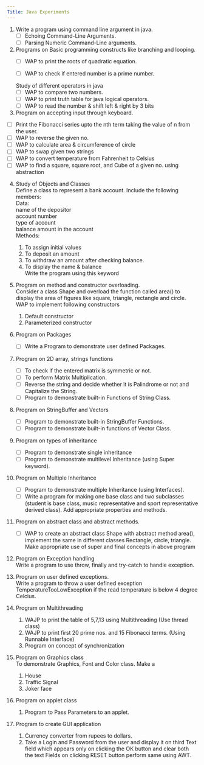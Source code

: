 ```yaml
---
Title: Java Experiments
---
```


1. Write a program using command line argument in java.
	- [ ] Echoing Command-Line Arguments.
	- [ ] Parsing Numeric Command-Line arguments.

2. Programs on Basic programming constructs like branching and looping.
	- [ ] WAP to print the roots of quadratic equation.
	- [ ] WAP to check if entered number is a prime number.

  
	Study of different operators in java
	- [ ] WAP to compare two numbers.
	- [ ] WAP to print truth table for java logical operators.
	- [ ] WAP to read the number & shift left & right by 3 bits

3. Program on accepting input through keyboard.
  - [ ] Print the Fibonacci series upto the nth term
taking the value of n from the user.
  - [ ] WAP to reverse the given no.
  - [ ] WAP to calculate area & circumference of circle
  - [ ] WAP to swap given two strings
  - [ ] WAP to convert temperature from Fahrenheit to
Celsius
  - [ ] WAP to find a square, square root, and Cube of
a given no. using abstraction

4. Study of Objects and Classes  
Define a class to represent a bank account. Include the
following members:  
Data:  
name of the depositor  
account number  
type of account  
balance amount in the account  
	Methods:  
	1. To assign initial values  
	2. To deposit an amount  
	3. To withdraw an amount after checking balance.  
	4. To display the name & balance  
	Write the program using this keyword  

5. Program on method and constructor overloading.  
Consider a class Shape and overload the
function called area() to display the area of
figures like square, triangle, rectangle and circle.  
WAP to implement following constructors  
	1. Default constructor
	2. Parameterized constructor

6. Program on Packages
	- [ ] Write a Program to demonstrate user defined Packages.

7. Program on 2D array, strings functions
	- [ ] To check if the entered matrix is symmetric or not.
	- [ ] To perform Matrix Multiplication.
	- [ ] Reverse the string and decide whether it is Palindrome or not and Capitalize the String.
	- [ ] Program to demonstrate built-in Functions of String Class.

8. Program on StringBuffer and Vectors
	- [ ] Program to demonstrate built-in StringBuffer Functions.
	- [ ] Program to demonstrate built-in functions of Vector Class.

9. Program on types of inheritance
	- [ ] Program to demonstrate single inheritance
	- [ ] Program to demonstrate multilevel Inheritance
(using Super keyword).

10. Program on Multiple Inheritance
	- [ ] Program to demonstrate multiple Inheritance
(using Interfaces).
	- [ ] Write a program for making one base class and
two subclasses (student is base class, music
representative and sport representative derived
class). Add appropriate properties and methods.

11. Program on abstract class and abstract methods.
	- [ ] WAP to create an abstract class Shape with abstract
method area(), implement the same in different
classes Rectangle, circle, triangle.
Make appropriate use of super and final concepts in
above program

12. Program on Exception handling  
Write a program to use throw, finally and try-catch to handle
exception.

13. Program on user defined exceptions.    
Write a program to throw a user defined exception
TemperatureTooLowException if the read temperature
is below 4 degree Celcius.

15. Program on Multithreading    
	1. WAJP to print the table of 5,7,13 using
	Multithreading (Use thread class)
	2. WAJP to print first 20 prime nos. and 15
	Fibonacci terms. (Using Runnable Interface)
	3. Program on concept of synchronization

16. Program on Graphics class    
To demonstrate Graphics, Font and Color class. Make a
	1. House
	2. Traffic Signal
	3. Joker face

17. Program on applet class    
	1. Program to Pass Parameters to an applet.

18. Program to create GUI application    
	1. Currency converter from rupees to dollars.
	2. Take a Login and Password from the user and
	display it on third Text field which appears only
	on clicking the OK button and clear both the text
	Fields on clicking RESET button perform same
	using AWT.

